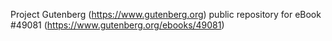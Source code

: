 Project Gutenberg (https://www.gutenberg.org) public repository for eBook #49081 (https://www.gutenberg.org/ebooks/49081)
